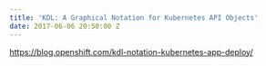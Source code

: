 ```yaml
---
title: 'KDL: A Graphical Notation for Kubernetes API Objects'
date: 2017-06-06 20:50:00 Z
---
```


https://blog.openshift.com/kdl-notation-kubernetes-app-deploy/